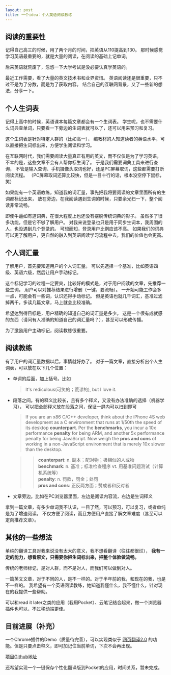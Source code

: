```yaml
---
layout: post
title: 一个idea：个人英语阅读教练
---
```


## 阅读的重要性
记得自己高三的时候，用了两个月的时间，把英语从110提高到130。
那时候感觉学习英语最重要的，就是大量的阅读，在阅读的基础上记单词。

后来英语就荒废了，忽悠一下大学考试是没必要认真学英语的。

最近工作需要，看了大量的英文技术书和业界资讯。
英语阅读还是很重要，只不过不是为了分数，而是为了获取内容。
结合自己的互联网背景，又了一些新的想法，分享一下。

## 个人生词表
记得上高中的时候，英语课本每篇文章都会有一个生词表。
学生呢，也不需要什么词典查单词，只要看一下旁边的生词表就可以了，还可以用来预习和复习。

这个生词表是针对特定人群的（比如高一），
编教材的人知道读者的英语水平，可以直接把生词标出来，方便学生阅读和学习。

在互联网时代，我们需要阅读大量真正有用的英文，而不仅仅是为了学习英语，
不幸的是，这些文章不会有人帮你标生词了。
于是我们需要词典工具来进行查询，
不管是输入查询、手机摄像头取词也好，还是PC屏幕取词，这些都需要打断阅读流程。
（PC屏幕取词还算比较快，但是一目十行的话，根本没空停下鼠标，笑）

如果能有一个英语教练，知道我的词汇量，事先把我将要阅读的文章里面所有的生词都标记出来，
放在旁边，在我阅读遇到生词的时候，只要余光扫一下，整个阅读非常流畅。

即使牛逼如有道词典，在很大程度上也还没有摆脱传统词典的影子。
虽然多了很多功能，但是它不够了解用户。
对我来说登录也只是用于同步生词本，我周围的人，也没遇到几个登录的。
可想而知，登录用户比例应该不高。
如果我们的词典可以更了解用户，更自然的融入到英语阅读学习流程中去，我们的价值也会更高。

## 个人词汇量
了解用户，首先要知道用户的个人词汇量。
可以先选择一个基准，比如英语四级、英语六级，然后让用户手动标记。

这个标记学习的过程一定要爽，比较好的模式是，对于用户阅读的文章，先推荐一些生词，
用户可以对推荐结果进行增删（一键，要流畅）。
一开始可能工作会多一点，可能会有一些词，认识还得手动标记。
但是英语也就几千词汇，基准过滤掉两千，多读几篇文章，马上就会比较准确。

希望达到得目标是，用户精确的知道自己的词汇量是多少。
这是一个很有成就感的东西（请问有人准确的知道自己的词汇量吗？），甚至可以形成传播。

为了激励用户主动标记，阅读教练很重要。

## 阅读教练
有了用户的词汇量数据以后，事情就好办了。
对于一篇文章，直接分析出个人生词表，可以放在以下几个位置：

-   单词的后面，加上括号。比如

    >   It's rediculous(可笑的；荒谬的), but I love it.

-   段落之间。有的释义比较长，且有多个释义，又没有办法准确的选择（机器学习），
    可以把全部释义放在段落之间，保证一屏内可以扫到即可

    >   If you are an x86 C/C++ developer, think about the iPhone 4S web development as a C environment that runs at 1/50th the speed of its desktop **counterpart**.  Per the **benchmarks**, you incur a 10x performance **penalty** for being ARM, and another 5x performance penalty for being JavaScript. Now weigh the **pros and cons** of working in a non-JavaScript environment that is merely 10x slower than the desktop.

    >>  **counterpart**: n. 副本；配对物；极相似的人或物<br/>
    >>  **benchmark**: n. 基准；标准检查程序 vt. 用基准问题测试（计算机系统等）<br/>
    >>  **penalty**: n. 罚款，罚金；处罚<br/>
    >>  **pros and cons**: 正反两方面；赞成者和反对者
    
-   文章旁边。比如在PC浏览器里面，左边是阅读内容流，右边是生词释义

拿到一篇文章，有多少单词我不认识，一目了然，可以预习，可以复习，或者单纯是为了增速阅读。
不仅方便了阅读，而且方便用户直接了解文章难度（甚至可以定向推荐文章）。

## 其他的一些想法
单纯的翻译工具对我来说没有太大的意义，我不想看翻译（往往都很烂），
**我有一定的能力，想看原文，只需要你把生词标出来，把整个体验做流畅。**

传统的老师标记，是对人群，而不是对人，而我们可以做到对人。

一篇英文文章，对于不同的人，是不一样的。对于半年前的我，和现在的我，也是不一样的。
我希望有一个英语阅读教练，她知道我懂什么，我不懂什么，针对现在的我提供一些帮助。

可以和read it later之类的应用（我用Pocket）、云笔记结合起来，做一个浏览器插件也可以，不过移动端更佳。

## 目前进展（补充）
一个Chrome插件的Demo（质量待完善），可以实现类似于
[网页翻译2.0](http://fanyi.youdao.com/web2/)
的功能。但是只要点击释义，即可加记住当前单词，下次不会再出现。

[项目Github地址](https://github.com/lixian/english-coach)

还希望实现一个一键保存个性化翻译版到Pocket的应用，时间关系，暂未完成。
